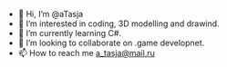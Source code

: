 - 👋 Hi, I’m @aTasja
- 👀 I’m interested in coding, 3D modelling and drawind.
- 🌱 I’m currently learning C#.
- 💞️ I’m looking to collaborate on .game developnet.
- 📫 How to reach me a_tasja@mail.ru

<!---
aTasja/aTasja is a ✨ special ✨ repository because its `README.md` (this file) appears on your GitHub profile.
You can click the Preview link to take a look at your changes.
--->
